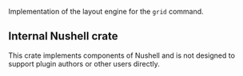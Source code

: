 Implementation of the layout engine for the `grid` command.

## Internal Nushell crate

This crate implements components of Nushell and is not designed to support plugin authors or other users directly.
